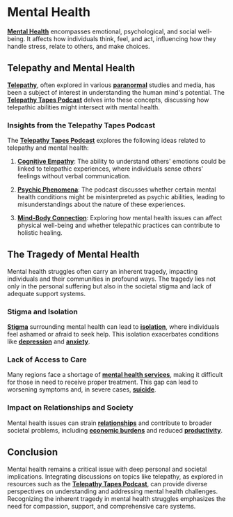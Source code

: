 # Mental Health

**[Mental Health](/literary_products/joes_notes/MENTAL_HEALTH.md)** encompasses emotional, psychological, and social well-being. It affects how individuals think, feel, and act, influencing how they handle stress, relate to others, and make choices.

## **Telepathy and Mental Health**

**[Telepathy](/literary_products/joes_notes/TELEPATHY.md)**, often explored in various **[paranormal](https://en.wikipedia.org/wiki/Paranormal)** studies and media, has been a subject of interest in understanding the human mind's potential. The **[Telepathy Tapes Podcast](https://thetelepathytapes.com/)** delves into these concepts, discussing how telepathic abilities might intersect with mental health.

### Insights from the Telepathy Tapes Podcast

The **[Telepathy Tapes Podcast](https://thetelepathytapes.com/)** explores the following ideas related to telepathy and mental health:

1. **[Cognitive Empathy](/literary_products/joes_notes/COGNITIVE_EMPATHY.md)**: The ability to understand others' emotions could be linked to telepathic experiences, where individuals sense others' feelings without verbal communication.
   
2. **[Psychic Phenomena](/literary_products/joes_notes/PSYCHIC_PHENOMENA.md)**: The podcast discusses whether certain mental health conditions might be misinterpreted as psychic abilities, leading to misunderstandings about the nature of these experiences.
   
3. **[Mind-Body Connection](/literary_products/joes_notes/MIND_BODY_CONNECTION.md)**: Exploring how mental health issues can affect physical well-being and whether telepathic practices can contribute to holistic healing.

## **The Tragedy of Mental Health**

Mental health struggles often carry an inherent tragedy, impacting individuals and their communities in profound ways. The tragedy lies not only in the personal suffering but also in the societal stigma and lack of adequate support systems.

### **Stigma and Isolation**

**[Stigma](/literary_products/joes_notes/STIGMA.md)** surrounding mental health can lead to **[isolation](https://en.wikipedia.org/wiki/Social_isolation)**, where individuals feel ashamed or afraid to seek help. This isolation exacerbates conditions like **[depression](https://en.wikipedia.org/wiki/Depression_(mood))** and **[anxiety](https://en.wikipedia.org/wiki/Anxiety)**.

### **Lack of Access to Care**

Many regions face a shortage of **[mental health services](/literary_products/joes_notes/MENTAL_HEALTH_SERVICES.md)**, making it difficult for those in need to receive proper treatment. This gap can lead to worsening symptoms and, in severe cases, **[suicide](https://en.wikipedia.org/wiki/Suicide)**.

### **Impact on Relationships and Society**

Mental health issues can strain **[relationships](/literary_products/joes_notes/RELATIONSHIPS.md)** and contribute to broader societal problems, including **[economic burdens](/literary_products/joes_notes/ECONOMIC_BURDEN.md)** and reduced **[productivity](/literary_products/joes_notes/PRODUCTIVITY.md)**.

## **Conclusion**

Mental health remains a critical issue with deep personal and societal implications. Integrating discussions on topics like telepathy, as explored in resources such as the **[Telepathy Tapes Podcast](https://thetelepathytapes.com/)**, can provide diverse perspectives on understanding and addressing mental health challenges. Recognizing the inherent tragedy in mental health struggles emphasizes the need for compassion, support, and comprehensive care systems.
